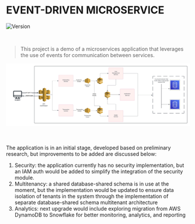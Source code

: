 <h1>EVENT-DRIVEN MICROSERVICE</h1>
<p>
  <img alt="Version" src="https://img.shields.io/badge/version-1.o-blue.svg?cacheSeconds=2592000" />
</p>
<br/>

> This project is a demo of a microservices application that leverages the use of events for communication between services.


![Proposed architecture](/Event-Driven%20Transactions%20App%20Architecture.jpeg)

<br/><br/>
The application is in an initial stage, developed based on preliminary research, but improvements to 
be added are discussed below:
1. Security: the application currently has no security implementation, but an IAM auth would be added to simplify the integration
of the security module.
2. Multitenancy: a shared database-shared schema is in use at the moment, but the implementation would be updated to ensure data
isolation of tenants in the system through the implementation of separate database-shared schema multitenant architecture
3. Analytics: next upgrade would include exploring migration from AWS DynamoDB to Snowflake for better monitoring, analytics, and reporting  